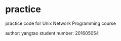 # practice
practice code for Unix Network Programming course 

author: yangtao
student number: 201605054
